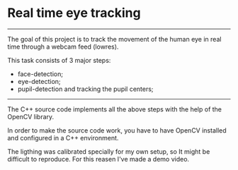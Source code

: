 # Real time eye tracking
<hr>

The goal of this project is to track the movement of the human eye in real time through a webcam feed (lowres).

This task consists of 3 major steps:
  <ul>
  <li>  face-detection;
</li>
  <li>  eye-detection;
</li>
  <li>pupil-detection and tracking the pupil centers;</li>
</ul>
  
<hr>
The C++ source code implements all the above steps with the help of the OpenCV library.

In order to make the source code work, you have to have OpenCV installed and configured in a C++ environment.

The ligthing was calibrated specially for my own setup, so It might be difficult to reproduce. For this reasen I've made a demo video.




